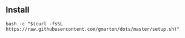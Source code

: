 ## Install
`bash -c "$(curl -fsSL https://raw.githubusercontent.com/gmarton/dots/master/setup.sh)"`
